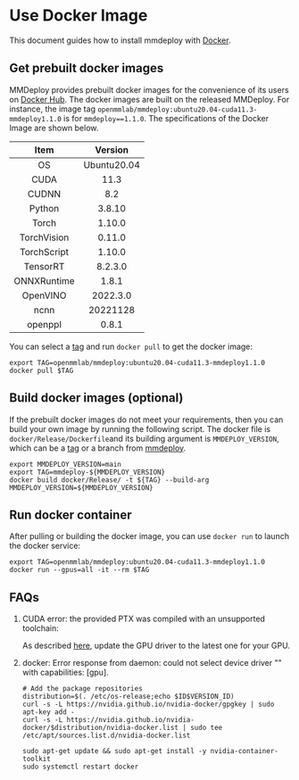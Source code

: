 # Use Docker Image

This document guides how to install mmdeploy with [Docker](https://docs.docker.com/get-docker/).

## Get prebuilt docker images

MMDeploy provides prebuilt docker images for the convenience of its users on [Docker Hub](https://hub.docker.com/r/openmmlab/mmdeploy). The docker images are built on
the released MMDeploy. For instance, the image tag `openmmlab/mmdeploy:ubuntu20.04-cuda11.3-mmdeploy1.1.0` is for `mmdeploy==1.1.0`.
The specifications of the Docker Image are shown below.

|    Item     |   Version   |
| :---------: | :---------: |
|     OS      | Ubuntu20.04 |
|    CUDA     |    11.3     |
|    CUDNN    |     8.2     |
|   Python    |   3.8.10    |
|    Torch    |   1.10.0    |
| TorchVision |   0.11.0    |
| TorchScript |   1.10.0    |
|  TensorRT   |   8.2.3.0   |
| ONNXRuntime |    1.8.1    |
|  OpenVINO   |  2022.3.0   |
|    ncnn     |  20221128   |
|   openppl   |    0.8.1    |

You can select a [tag](https://hub.docker.com/r/openmmlab/mmdeploy/tags) and run `docker pull` to get the docker image:

```shell
export TAG=openmmlab/mmdeploy:ubuntu20.04-cuda11.3-mmdeploy1.1.0
docker pull $TAG
```

## Build docker images (optional)

If the prebuilt docker images do not meet your requirements,
then you can build your own image by running the following script.
The docker file is `docker/Release/Dockerfile`and its building argument is `MMDEPLOY_VERSION`,
which can be a [tag](https://github.com/open-mmlab/mmdeploy/tags) or a branch from [mmdeploy](https://github.com/open-mmlab/mmdeploy).

```shell
export MMDEPLOY_VERSION=main
export TAG=mmdeploy-${MMDEPLOY_VERSION}
docker build docker/Release/ -t ${TAG} --build-arg MMDEPLOY_VERSION=${MMDEPLOY_VERSION}
```

## Run docker container

After pulling or building the docker image, you can use `docker run` to launch the docker service:

```shell
export TAG=openmmlab/mmdeploy:ubuntu20.04-cuda11.3-mmdeploy1.1.0
docker run --gpus=all -it --rm $TAG
```

## FAQs

1. CUDA error: the provided PTX was compiled with an unsupported toolchain:

   As described [here](https://forums.developer.nvidia.com/t/cuda-error-the-provided-ptx-was-compiled-with-an-unsupported-toolchain/185754), update the GPU driver to the latest one for your GPU.

2. docker: Error response from daemon: could not select device driver "" with capabilities: [gpu].

   ```shell
   # Add the package repositories
   distribution=$(. /etc/os-release;echo $ID$VERSION_ID)
   curl -s -L https://nvidia.github.io/nvidia-docker/gpgkey | sudo apt-key add -
   curl -s -L https://nvidia.github.io/nvidia-docker/$distribution/nvidia-docker.list | sudo tee /etc/apt/sources.list.d/nvidia-docker.list

   sudo apt-get update && sudo apt-get install -y nvidia-container-toolkit
   sudo systemctl restart docker
   ```

